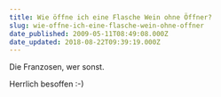 ```yaml
---
title: Wie öffne ich eine Flasche Wein ohne Öffner?
slug: wie-offne-ich-eine-flasche-wein-ohne-offner
date_published: 2009-05-11T08:49:08.000Z
date_updated: 2018-08-22T09:39:19.000Z
---
```


Die Franzosen, wer sonst.

Herrlich besoffen :-)
